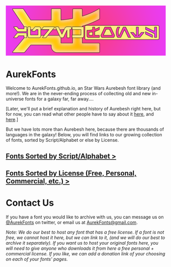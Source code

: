 ![AurekFonts Logo](https://github.com/AurekFonts/AurekFonts.github.io/blob/master/AurekFontsBanner.png?raw=true "AurekFonts Banner")
# AurekFonts

Welcome to AurekFonts.github.io, an Star Wars Aurebesh font library (and more!). We are in the never-ending process of collecting old and new in-universe fonts for a galaxy far, far away....

[Later, we'll put a brief explanation and history of Aurebesh right here, but for now, you can read what other people have to say about it [here](https://starwars.fandom.com/wiki/Aurebesh), and [here](https://web.archive.org/web/20110429204741/http://www.echostation.com/features/aurebesh.htm).]

But we have lots more than Aurebesh here, because there are thousands of languages in the galaxy! Below, you will find links to our growing collection of fonts, sorted by Script/Alphabet or else by License.

## [Fonts Sorted by Script/Alphabet >](https://github.com/AurekFonts/AurekFonts.github.io/wiki#fonts-sorted-by-scriptalphabet)
## [Fonts Sorted by License (Free, Personal, Commercial, etc.) >](https://github.com/AurekFonts/AurekFonts.github.io/wiki#fonts-sorted-by-license)

# Contact Us
If you have a font you would like to archive with us, you can message us on [@AurekFonts](https://twitter.com/AurekFonts) on twitter, or email us at [AurekFonts@gmail.com](mailto:AurekFonts@gmail.com).

_Note: We do our best to host any font that has a free license. If a font is not free, we cannot host it here, but we can link to it, (and we will do our best to archive it separately). If you want us to host your original fonts here, you will need to give anyone who downloads it from here a free personal + commercial license. If you like, we can add a donation link of your choosing on each of your fonts' pages._
